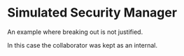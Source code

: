 # Simulated Security Manager

An example where breaking out is not justified. 

In this case the collaborator was kept as an internal.
